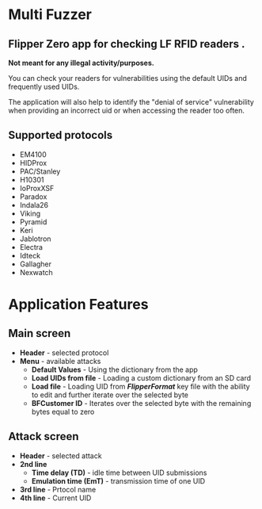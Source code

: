 # Multi Fuzzer
## Flipper Zero app for checking LF RFID readers .

**Not meant for any illegal activity/purposes.**

You can check your readers for vulnerabilities using the default UIDs and frequently used UIDs.

The application will also help to identify the "denial of service" vulnerability when providing an incorrect uid or when accessing the reader too often.

## Supported protocols
- EM4100
- HIDProx
- PAC/Stanley
- H10301
- IoProxXSF
- Paradox
- Indala26
- Viking
- Pyramid
- Keri
- Jablotron
- Electra
- Idteck
- Gallagher
- Nexwatch

# Application Features
## Main screen
- **Header** - selected protocol
- **Menu** - available attacks
    - **Default Values** - Using the dictionary from the app
    - **Load UIDs from file** - Loading a custom dictionary from an SD card
    - **Load file** - Loading UID from ***FlipperFormat*** key file with the ability to edit and further iterate over the selected byte
    - **BFCustomer ID** - Iterates over the selected byte with the remaining bytes equal to zero

## Attack screen
- **Header** - selected attack
- **2nd line**
    - **Time delay (TD)** - idle time between UID submissions
    - **Emulation time (EmT)** - transmission time of one UID
- **3rd line** - Prtocol name
- **4th line** - Current UID
